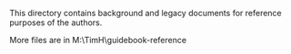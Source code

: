 This directory contains background and legacy documents for reference purposes of the authors.

More files are in M:\TimH\guidebook-reference
